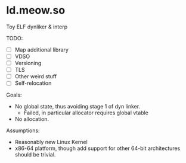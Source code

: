 # ld.meow.so

Toy ELF dynliker & interp

TODO:
- [ ] Map additional library
- [ ] VDSO
- [ ] Versioning
- [ ] TLS
- [ ] Other weird stuff
- [ ] Self-relocation

Goals:
- No global state, thus avoiding stage 1 of dyn linker.
  - Failed, in particular allocator requires global vtable
- No allocation.

Assumptions:
- Reasonably new Linux Kernel
- x86-64 platform, though add support for other 64-bit architectures should be trivial.
